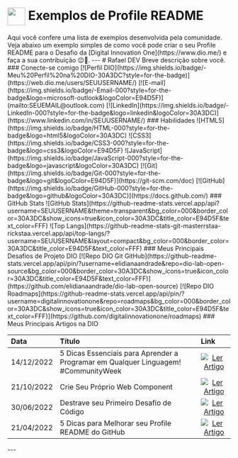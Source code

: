 <h1> <a href="https://www.dio.me/"> <img align="center" width="40px" src="https://hermes.digitalinnovation.one/assets/diome/logo-minimized.png"></a> <span> Exemplos de Profile README</span> </h1> Aqui você confere uma lista de exemplos desenvolvida pela comunidade. Veja abaixo um exemplo simples de como você pode criar o seu Profile README para o Desafio da [Digital Innovation One](https://www.dio.me/) e faça a sua contribuição 😉🚀. --- # Rafael DEV Breve descrição sobre você. ### Conecte-se comigo [![Perfil DIO](https://img.shields.io/badge/-Meu%20Perfil%20na%20DIO-30A3DC?style=for-the-badge)](https://web.dio.me/users/SEUUSERNAME/) [![E-mail](https://img.shields.io/badge/-Email-000?style=for-the-badge&logo=microsoft-outlook&logoColor=E94D5F)](mailto:SEUEMAIL@outlook.com) [![LinkedIn](https://img.shields.io/badge/-LinkedIn-000?style=for-the-badge&logo=linkedin&logoColor=30A3DC)](https://www.linkedin.com/in/SEUUSERNAME/) ### Habilidades ![HTML5](https://img.shields.io/badge/HTML-000?style=for-the-badge&logo=html5&logoColor=30A3DC) ![CSS3](https://img.shields.io/badge/CSS3-000?style=for-the-badge&logo=css3&logoColor=E94D5F) ![JavaScript](https://img.shields.io/badge/JavaScript-000?style=for-the-badge&logo=javascript&logoColor=30A3DC) [![Git](https://img.shields.io/badge/Git-000?style=for-the-badge&logo=git&logoColor=E94D5F)](https://git-scm.com/doc) [![GitHub](https://img.shields.io/badge/GitHub-000?style=for-the-badge&logo=github&logoColor=30A3DC)](https://docs.github.com/) ### GitHub Stats ![GitHub Stats](https://github-readme-stats.vercel.app/api?username=SEUUSERNAME&theme=transparent&bg_color=000&border_color=30A3DC&show_icons=true&icon_color=30A3DC&title_color=E94D5F&text_color=FFF) ![Top Langs](https://github-readme-stats-git-masterrstaa-rickstaa.vercel.app/api/top-langs/?username=SEUUSERNAME&layout=compact&bg_color=000&border_color=30A3DC&title_color=E94D5F&text_color=FFF) ### Meus Principais Desafios de Projeto DIO [![Repo DIO Git GitHub](https://github-readme-stats.vercel.app/api/pin/?username=elidianaandrade&repo=dio-lab-open-source&bg_color=000&border_color=30A3DC&show_icons=true&icon_color=30A3DC&title_color=E94D5F&text_color=FFF)](https://github.com/elidianaandrade/dio-lab-open-source) [![Repo DIO Roadmaps](https://github-readme-stats.vercel.app/api/pin/?username=digitalinnovationone&repo=roadmaps&bg_color=000&border_color=30A3DC&show_icons=true&icon_color=30A3DC&title_color=E94D5F&text_color=FFF)](https://github.com/digitalinnovationone/roadmaps) ### Meus Principais Artigos na DIO <table> <thead> <tr align="left"> <th>Data</th> <th>Título</th> <th>Link</th> </tr> </thead> <tbody align="left"> <tr> <td>14/12/2022</td> <td>5 Dicas Essenciais para Aprender a Programar em Qualquer Linguagem! #CommunityWeek</td> <td align="center"> <a href="https://web.dio.me/articles/5-dicas-essenciais-para-aprender-a-programar-em-qualquer-linguagem-communityweek"> <img align="center" alt="Ler Artigo" src="https://img.shields.io/badge/Ler%20Artigo-30A3DC?style=for-the-badge"> </a> </td> </tr> <tr> <td>21/10/2022</td> <td>Crie Seu Próprio Web Component</td> <td align="center"> <a href="https://web.dio.me/articles/crie-seu-proprio-web-component"> <img align="center" alt="Ler Artigo" src="https://img.shields.io/badge/Ler%20Artigo-E94D5F?style=for-the-badge"> </a> </td> </tr> <tr> <td>30/06/2022</td> <td>Destrave seu Primeiro Desafio de Código</td> <td align="center"> <a href="https://web.dio.me/articles/destrave-seu-primeiro-desafio-de-codigo"> <img align="center" alt="Ler Artigo" src="https://img.shields.io/badge/Ler%20Artigo-30A3DC?style=for-the-badge"> </a> </td> </tr> <tr> <td>21/04/2022</td> <td>5 Dicas para Melhorar seu Profile README do GitHub</td> <td align="center"> <a href="https://web.dio.me/articles/5-dicas-para-melhorar-o-readme-do-seu-perfil-no-github"> <img align="center" alt="Ler Artigo" src="https://img.shields.io/badge/Ler%20Artigo-E94D5F?style=for-the-badge"> </a> </td> </tr> </tbody> <tfoot></tfoot> </table> ---
